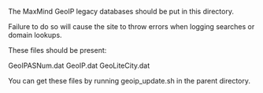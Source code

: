 The MaxMind GeoIP legacy databases should be put in this directory.

Failure to do so will cause the site to throw errors when logging searches or domain lookups.

These files should be present:

GeoIPASNum.dat
GeoIP.dat
GeoLiteCity.dat

You can get these files by running geoip_update.sh in the parent directory.
